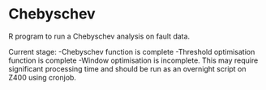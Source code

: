 # Chebyschev

R program to run a Chebyschev analysis on fault data. 

Current stage:
-Chebyschev function is complete
-Threshold optimisation function is complete
-Window optimisation is incomplete. This may require significant processing time and should be run as an overnight script on Z400 using cronjob.
